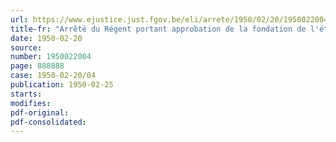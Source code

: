 ```yaml
---
url: https://www.ejustice.just.fgov.be/eli/arrete/1950/02/20/1950022004/justel
title-fr: "Arrêté du Régent portant approbation de la fondation de l'établissement d'utilité publique " Sanatorium Belgica à Montana " et de ses statuts"
date: 1950-02-20
source:
number: 1950022004
page: 888888
case: 1950-02-20/04
publication: 1950-02-25
starts:
modifies:
pdf-original:
pdf-consolidated:
---
```



